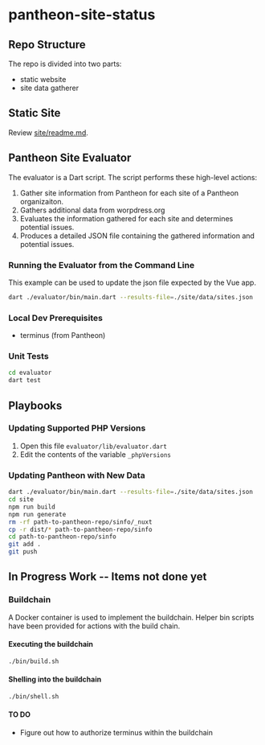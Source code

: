 # pantheon-site-status

## Repo Structure

The repo is divided into two parts:

- static website
- site data gatherer

## Static Site

Review [site/readme.md](./site/README.md).

## Pantheon Site Evaluator

The evaluator is a Dart script. The script performs these high-level actions:

1. Gather site information from Pantheon for each site of a Pantheon organizaiton.
2. Gathers additional data from worpdress.org
3. Evaluates the information gathered for each site and determines potential issues.
4. Produces a detailed JSON file containing the gathered information and potential issues.

### Running the Evaluator from the Command Line

This example can be used to update the json file expected by the Vue app.

```zsh
dart ./evaluator/bin/main.dart --results-file=./site/data/sites.json
```

### Local Dev Prerequisites

- terminus (from Pantheon)

### Unit Tests

```zsh
cd evaluator
dart test
```

## Playbooks

### Updating Supported PHP Versions

1. Open this file `evaluator/lib/evaluator.dart`
2. Edit the contents of the variable `_phpVersions`

### Updating Pantheon with New Data

```zsh
dart ./evaluator/bin/main.dart --results-file=./site/data/sites.json
cd site
npm run build
npm run generate
rm -rf path-to-pantheon-repo/sinfo/_nuxt
cp -r dist/* path-to-pantheon-repo/sinfo
cd path-to-pantheon-repo/sinfo
git add .
git push
```

## In Progress Work -- Items not done yet

### Buildchain

A Docker container is used to implement the buildchain. Helper bin scripts have been provided for actions with the build chain.

#### Executing the buildchain

```zsh
./bin/build.sh
```

#### Shelling into the buildchain

```zsh
./bin/shell.sh
```

#### TO DO

- Figure out how to authorize terminus within the buildchain
